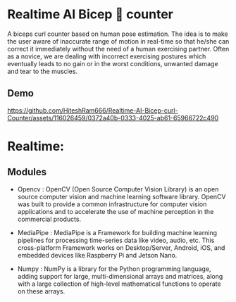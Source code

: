 # Realtime AI Bicep 💪 counter 

A biceps curl counter based on human pose estimation. The idea is to make the user aware of inaccurate range of motion in real-time so that he/she can correct it immediately without the need of a human exercising partner. Often as a novice, we are dealing with incorrect exercising postures which eventually leads to no gain or in the worst conditions, unwanted damage and tear to the muscles. 



## Demo


https://github.com/HiteshRam666/Realtime-AI-Bicep-curl-Counter/assets/116026459/0372a40b-0333-4025-ab61-65966722c490
# Realtime: 










## Modules

- Opencv : OpenCV (Open Source Computer Vision Library) is an open source computer vision and machine learning software library. OpenCV was built to provide a common infrastructure for computer vision applications and to accelerate the use of machine perception in the commercial products.

- MediaPipe : MediaPipe is a Framework for building machine learning pipelines for processing time-series data like video, audio, etc. This cross-platform Framework works on Desktop/Server, Android, iOS, and embedded devices like Raspberry Pi and Jetson Nano.

- Numpy : NumPy is a library for the Python programming language, adding support for large, multi-dimensional arrays and matrices, along with a large collection of high-level mathematical functions to operate on these arrays.
